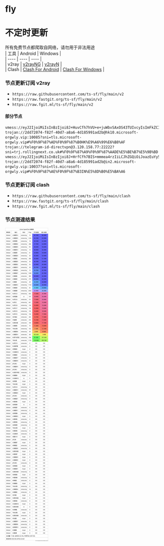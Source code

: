 # fly
# 不定时更新
所有免费节点都爬取自网络，请勿用于非法用途  
|  工具  | Android  | Windows  |  
|  ----  | ----   | ----  |  
| v2ray  | [v2rayNG](https://github.com/2dust/v2rayNG/releases) | [v2rayN](https://github.com/2dust/v2rayN/releases) |  
| Clash  | [Clash For Android](https://github.com/Kr328/ClashForAndroid/releases) | [Clash For Windows](https://github.com/Fndroid/clash_for_windows_pkg/releases) | 
  
### 节点更新订阅  v2ray
- `https://raw.githubusercontent.com/ts-sf/fly/main/v2`  
- `https://raw.fastgit.org/ts-sf/fly/main/v2`  
- `https://raw.fgit.ml/ts-sf/fly/main/v2`  
#### 部分节点  
``` 
vmess://eyJ2IjoiMiIsInBzIjoi8J+HuvCfh7hVU+e+juWbvSAxOS43TUIvcyIsImFkZCI6IjEzNy4xNzUuMy4yMjciLCJwb3J0IjoiNTMwNDIiLCJpZCI6IjQxODA0OGFmLWEyOTMtNGI5OS05YjBjLTk4Y2EzNTgwZGQyNCIsImFpZCI6IjY0Iiwic2N5IjoiYXV0byIsIm5ldCI6InRjcCIsInR5cGUiOiJub25lIiwiaG9zdCI6IiIsInBhdGgiOiIvc2hpcmtlciIsInRscyI6IiIsInNuaSI6IiIsInRlc3RfbmFtZSI6IlVT576O5Zu9In0=
trojan://2dd72074-f82f-40d7-a8a6-4d185991ad2b@hk10.microsoft-orgwly.vip:10085?sni=tls.microsoft-orgwly.vip#%F0%9F%87%AD%F0%9F%87%B0HK%E9%A6%99%E6%B8%AF
trojan://telegram-id-directvpn@3.120.158.77:22222?sni=trj.rollingnext.co.uk#%F0%9F%87%A9%F0%9F%87%AADE%E5%BE%B7%E5%9B%BD
vmess://eyJ2IjoiMiIsInBzIjoi8J+HrfCfh7BIS+mmmea4rzIiLCJhZGQiOiJoazEuYy5lOGJiM2ZjNDVhZTkuc2FuZmVuMDA0Lm1lIiwicG9ydCI6IjQ0MyIsImlkIjoiM2UzMDkxNzItOWYyMC00ZTE4LWI0MmUtNWM2MzVlZDRmYTdjIiwiYWlkIjoiMCIsInNjeSI6ImF1dG8iLCJuZXQiOiJ3cyIsInR5cGUiOiJub25lIiwiaG9zdCI6Ind3dy5taWNyb3NvZnQuY29tIiwicGF0aCI6Ii96aC1jbiIsInRscyI6InRscyIsInNuaSI6ImhrMS5zYW5mZW4wMDQubWUiLCJ0ZXN0X25hbWUiOiJIS+mmmea4rzIifQ==
trojan://2dd72074-f82f-40d7-a8a6-4d185991ad2b@in2.microsoft-orgwly.vip:10037?sni=tls.microsoft-orgwly.vip#%F0%9F%87%AE%F0%9F%87%B3IN%E5%8D%B0%E5%BA%A6
```
### 节点更新订阅  clash
- `https://raw.githubusercontent.com/ts-sf/fly/main/clash`  
- `https://raw.fastgit.org/ts-sf/fly/main/clash`  
- `https://raw.fgit.ml/ts-sf/fly/main/clash`  

### 节点测速结果
![image](traffic.png)
